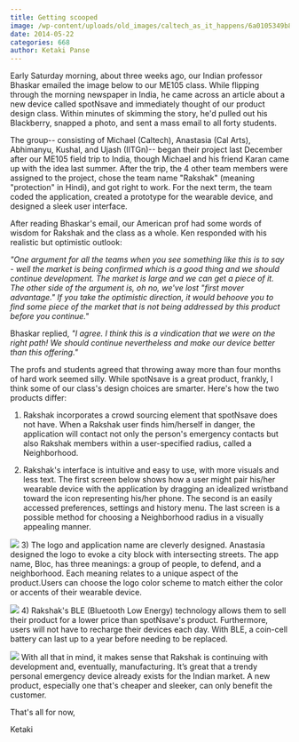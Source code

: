 ```yaml
---
title: Getting scooped
image: /wp-content/uploads/old_images/caltech_as_it_happens/6a0105349b8251970b01a3fd0ce5da970b.png
date: 2014-05-22
categories: 668
author: Ketaki Panse
---
```



Early Saturday morning, about three weeks ago, our Indian professor Bhaskar emailed the image below to our ME105 class. While flipping through the morning newspaper in India, he came across an article about a new device called spotNsave and immediately thought of our product design class. Within minutes of skimming the story, he'd pulled out his Blackberry, snapped a photo, and sent a mass email to all forty students.

The group-- consisting of Michael (Caltech), Anastasia (Cal Arts), Abhimanyu, Kushal, and Ujash (IITGn)-- began their project last December after our ME105 field trip to India, though Michael and his friend Karan came up with the idea last summer. After the trip, the 4 other team members were assigned to the project, chose the team name "Rakshak" (meaning "protection" in Hindi), and got right to work. For the next term, the team coded the application, created a prototype for the wearable device, and designed a sleek user interface.

After reading Bhaskar's email, our American prof had some words of wisdom for Rakshak and the class as a whole. Ken responded with his realistic but optimistic outlook:

*"One argument for all the teams when you see something like this is to say - well the market is being confirmed which is a good thing and we should continue development. The market is large and we can get a piece of it. The other side of the argument is, oh no, we've lost "first mover advantage." If you take the optimistic direction, it would behoove you to find some piece of the market that is not being addressed by this product before you continue."*

Bhaskar replied, *"I agree. I think this is a vindication that we were on the right path! We should continue nevertheless and make our device better than this offering."*

The profs and students agreed that throwing away more than four months of hard work seemed silly. While spotNsave is a great product, frankly, I think some of our class's design choices are smarter. Here's how the two products differ:

1) Rakshak incorporates a crowd sourcing element that spotNsave does not have. When a Rakshak user finds him/herself in danger, the application will contact not only the person's emergency contacts but also Rakshak members within a user-specified radius, called a Neighborhood.

2) Rakshak's interface is intuitive and easy to use, with more visuals and less text. The first screen below shows how a user might pair his/her wearable device with the application by dragging an idealized wristband toward the icon representing his/her phone. The second is an easily accessed preferences, settings and history menu. The last screen is a possible method for choosing a Neighborhood radius in a visually appealing manner.


![](/old_images/caltech_as_it_happens/6a0105349b8251970b01a73dc7d149970d.png)
3) The logo and application name are cleverly designed. Anastasia designed the logo to evoke a city block with intersecting streets. The app name, Bloc, has three meanings: a group of people, to defend, and a neighborhood. Each meaning relates to a unique aspect of the product.Users can choose the logo color scheme to match either the color or accents of their wearable device.


![](/old_images/caltech_as_it_happens/6a0105349b8251970b01a511bc86f6970c.png)
4) Rakshak's BLE (Bluetooth Low Energy) technology allows them to sell their product for a lower price than spotNsave's product. Furthermore, users will not have to recharge their devices each day. With BLE, a coin-cell battery can last up to a year before needing to be replaced.


![](/old_images/caltech_as_it_happens/6a0105349b8251970b01a73dc7d29a970d.png)
With all that in mind, it makes sense that Rakshak is continuing with development and, eventually, manufacturing. It’s great that a trendy personal emergency device already exists for the Indian market. A new product, especially one that's cheaper and sleeker, can only benefit the customer.

That's all for now,

Ketaki

